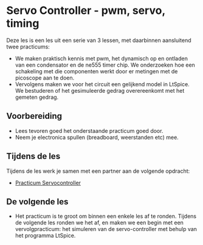 # Servo Controller - pwm, servo, timing

Deze les is een les uit een serie van 3 lessen, met daarbinnen aansluitend twee practicums:
- We maken praktisch kennis met pwm, het dynamisch op en ontladen van een condensator en de ne555 timer chip. We onderzoeken hoe een schakeling met die componenten werkt door er metingen met de picoscope aan te doen.
- Vervolgens maken we voor het circuit een gelijkend model in LtSpice. We bestuderen of het gesimuleerde gedrag overereenkomt met het gemeten gedrag.

## Voorbereiding
- Lees tevoren goed het onderstaande practicum goed door.
- Neem je electronica spullen (breadboard, weerstanden etc) mee.

## Tijdens de les

Tijdens de les werk je samen met een partner aan de volgende opdracht:

- [Practicum Servocontroller](../hardware-interfacing/basis-elektronica/servo-controller/practicum-servo-controller.md) 
  
## De volgende les
- Het practicum is te groot om binnen een enkele les af te ronden. Tijdens de volgende les ronden we het af, en maken we een begin met een vervolgpracticum: het simuleren van de servo-controller met behulp van het programma LtSpice.